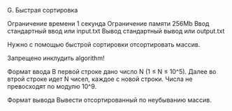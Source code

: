 G. Быстрая сортировка

Ограничение времени	1 секунда
Ограничение памяти	256Mb
Ввод	стандартный ввод или input.txt
Вывод	стандартный вывод или output.txt

Нужно с помощью быстрой сортировки отсортировать массив.

Запрещено инклудить algorithm!

Формат ввода
В первой строке дано число N (1 ≤ N ≤ 10^5). Далее во втрой строке идет N чисел, каждое с новой строки. Числа не превосходят по модулю 10^9.

Формат вывода
Вывести отсортированный по неубыванию массив.

